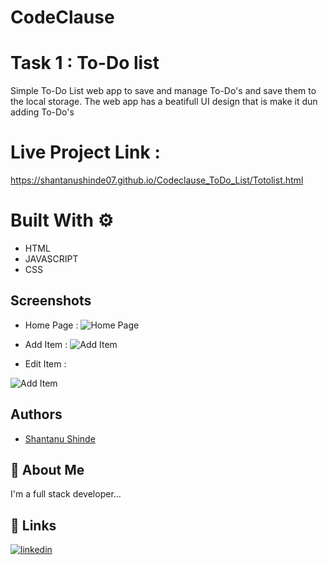 # CodeClause 


# Task 1 : To-Do list


Simple To-Do List web app to save and manage To-Do's and save them to the local storage.
The web app has a beatifull UI design that is make it dun adding To-Do's

# Live Project Link : 
  https://shantanushinde07.github.io/Codeclause_ToDo_List/Totolist.html

# Built With ⚙️
- HTML 
- JAVASCRIPT
- CSS

## Screenshots

- Home Page :
![Home Page](https://user-images.githubusercontent.com/128619995/234936809-71eaae4c-24dd-413d-88b8-d2679e9548c7.jpg)

- Add Item : 
![Add Item](https://user-images.githubusercontent.com/128619995/234937077-2d5e796b-2e05-42d3-bdba-15b295827d0b.jpg)

- Edit Item :

![Add Item](https://user-images.githubusercontent.com/128619995/234937077-2d5e796b-2e05-42d3-bdba-15b295827d0b.jpg)

## Authors

- [Shantanu Shinde](https://github.com/ShantanuShinde07)


## 🚀 About Me
I'm a full stack developer...


## 🔗 Links

[![linkedin](https://img.shields.io/badge/linkedin-0A66C2?style=for-the-badge&logo=linkedin&logoColor=white)](https://www.linkedin.com/in/shantanu-shinde-62658326b/)

